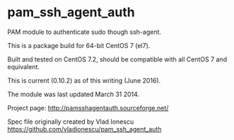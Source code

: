 # pam_ssh_agent_auth
PAM module to authenticate sudo though ssh-agent.

This is a package build for 64-bit CentOS 7 (el7).

Built and tested on CentOS 7.2, should be compatible with all CentOS 7 and equivalent.

This is current (0.10.2) as of this writing (June 2016).

The module was last updated March 31 2014.

Project page: http://pamsshagentauth.sourceforge.net/

Spec file originally created by Vlad Ionescu https://github.com/vladionescu/pam_ssh_agent_auth
